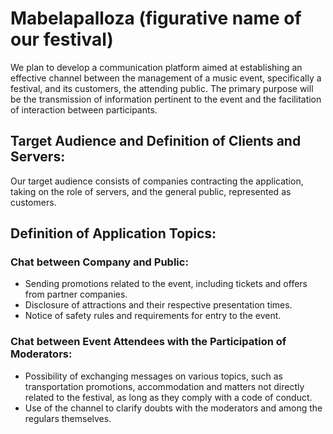 # Mabelapalloza (figurative name of our festival)
  We plan to develop a communication platform aimed at establishing an effective channel between the management of a music event, specifically a festival, and its customers, the attending public. The primary purpose will be the transmission of information pertinent to the event and the facilitation of interaction between participants.

## Target Audience and Definition of Clients and Servers: 
  Our target audience consists of companies contracting the application, taking on the role of servers, and the general public, represented as customers.

## Definition of Application Topics: 
### Chat between Company and Public: 
  - Sending promotions related to the event, including tickets and offers from partner companies.
  - Disclosure of attractions and their respective presentation times.
  -  Notice of safety rules and requirements for entry to the event.
    
### Chat between Event Attendees with the Participation of Moderators:
  - Possibility of exchanging messages on various topics, such as transportation promotions, accommodation and matters not directly related to the festival, as long as they comply with a code of conduct.
  - Use of the channel to clarify doubts with the moderators and among the regulars themselves.
